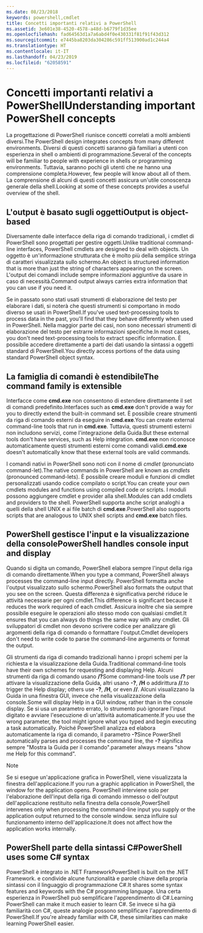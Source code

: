 ```yaml
---
ms.date: 08/23/2018
keywords: powershell,cmdlet
title: Concetti importanti relativi a PowerShell
ms.assetid: 3e601e38-4520-4578-a48d-b6779f1d35ee
ms.openlocfilehash: fad64563d1a7a6abd4f0e430331f81f91f43d312
ms.sourcegitcommit: e7445ba8203da304286c591ff513900ad1c244a4
ms.translationtype: HT
ms.contentlocale: it-IT
ms.lasthandoff: 04/23/2019
ms.locfileid: "62058591"
---
```

# <a name="understanding-important-powershell-concepts"></a><span data-ttu-id="1dd5c-103">Concetti importanti relativi a PowerShell</span><span class="sxs-lookup"><span data-stu-id="1dd5c-103">Understanding important PowerShell concepts</span></span>

<span data-ttu-id="1dd5c-104">La progettazione di PowerShell riunisce concetti correlati a molti ambienti diversi.</span><span class="sxs-lookup"><span data-stu-id="1dd5c-104">The PowerShell design integrates concepts from many different environments.</span></span> <span data-ttu-id="1dd5c-105">Diversi di questi concetti saranno già familiari a utenti con esperienza in shell o ambienti di programmazione.</span><span class="sxs-lookup"><span data-stu-id="1dd5c-105">Several of the concepts will be familiar to people with experience in shells or programming environments.</span></span> <span data-ttu-id="1dd5c-106">Tuttavia, saranno pochi gli utenti che ne hanno una comprensione completa.</span><span class="sxs-lookup"><span data-stu-id="1dd5c-106">However, few people will know about all of them.</span></span> <span data-ttu-id="1dd5c-107">La comprensione di alcuni di questi concetti assicura un'utile conoscenza generale della shell.</span><span class="sxs-lookup"><span data-stu-id="1dd5c-107">Looking at some of these concepts provides a useful overview of the shell.</span></span>

## <a name="output-is-object-based"></a><span data-ttu-id="1dd5c-108">L'output è basato sugli oggetti</span><span class="sxs-lookup"><span data-stu-id="1dd5c-108">Output is object-based</span></span>

<span data-ttu-id="1dd5c-109">Diversamente dalle interfacce della riga di comando tradizionali, i cmdlet di PowerShell sono progettati per gestire oggetti.</span><span class="sxs-lookup"><span data-stu-id="1dd5c-109">Unlike traditional command-line interfaces, PowerShell cmdlets are designed to deal with objects.</span></span>
<span data-ttu-id="1dd5c-110">Un oggetto è un'informazione strutturata che è molto più della semplice stringa di caratteri visualizzata sullo schermo.</span><span class="sxs-lookup"><span data-stu-id="1dd5c-110">An object is structured information that is more than just the string of characters appearing on the screen.</span></span> <span data-ttu-id="1dd5c-111">L'output dei comandi include sempre informazioni aggiuntive da usare in caso di necessità.</span><span class="sxs-lookup"><span data-stu-id="1dd5c-111">Command output always carries extra information that you can use if you need it.</span></span>

<span data-ttu-id="1dd5c-112">Se in passato sono stati usati strumenti di elaborazione del testo per elaborare i dati, si noterà che questi strumenti si comportano in modo diverso se usati in PowerShell.</span><span class="sxs-lookup"><span data-stu-id="1dd5c-112">If you've used text-processing tools to process data in the past, you'll find that they behave differently when used in PowerShell.</span></span> <span data-ttu-id="1dd5c-113">Nella maggior parte dei casi, non sono necessari strumenti di elaborazione del testo per estrarre informazioni specifiche.</span><span class="sxs-lookup"><span data-stu-id="1dd5c-113">In most cases, you don't need text-processing tools to extract specific information.</span></span> <span data-ttu-id="1dd5c-114">È possibile accedere direttamente a parti dei dati usando la sintassi a oggetti standard di PowerShell.</span><span class="sxs-lookup"><span data-stu-id="1dd5c-114">You directly access portions of the data using standard PowerShell object syntax.</span></span>

## <a name="the-command-family-is-extensible"></a><span data-ttu-id="1dd5c-115">La famiglia di comandi è estendibile</span><span class="sxs-lookup"><span data-stu-id="1dd5c-115">The command family is extensible</span></span>

<span data-ttu-id="1dd5c-116">Interfacce come **cmd.exe** non consentono di estendere direttamente il set di comandi predefinito.</span><span class="sxs-lookup"><span data-stu-id="1dd5c-116">Interfaces such as **cmd.exe** don't provide a way for you to directly extend the built-in command set.</span></span> <span data-ttu-id="1dd5c-117">È possibile creare strumenti da riga di comando esterni da eseguire in **cmd.exe**.</span><span class="sxs-lookup"><span data-stu-id="1dd5c-117">You can create external command-line tools that run in **cmd.exe**.</span></span> <span data-ttu-id="1dd5c-118">Tuttavia, questi strumenti esterni non includono servizi, come l'integrazione della Guida.</span><span class="sxs-lookup"><span data-stu-id="1dd5c-118">But these external tools don't have services, such as Help integration.</span></span> <span data-ttu-id="1dd5c-119">**cmd.exe** non riconosce automaticamente questi strumenti esterni come comandi validi.</span><span class="sxs-lookup"><span data-stu-id="1dd5c-119">**cmd.exe** doesn't automatically know that these external tools are valid commands.</span></span>

<span data-ttu-id="1dd5c-120">I comandi nativi in PowerShell sono noti con il nome di *cmdlet* (pronunciato command-let).</span><span class="sxs-lookup"><span data-stu-id="1dd5c-120">The native commands in PowerShell are known as *cmdlets* (pronounced command-lets).</span></span> <span data-ttu-id="1dd5c-121">È possibile creare moduli e funzioni di cmdlet personalizzati usando codice compilato o script.</span><span class="sxs-lookup"><span data-stu-id="1dd5c-121">You can create your own cmdlets modules and functions using compiled code or scripts.</span></span> <span data-ttu-id="1dd5c-122">I moduli possono aggiungere cmdlet e provider alla shell.</span><span class="sxs-lookup"><span data-stu-id="1dd5c-122">Modules can add cmdlets and providers to the shell.</span></span> <span data-ttu-id="1dd5c-123">PowerShell supporta anche script analoghi a quelli della shell UNIX e ai file batch di **cmd.exe**.</span><span class="sxs-lookup"><span data-stu-id="1dd5c-123">PowerShell also supports scripts that are analogous to UNIX shell scripts and **cmd.exe** batch files.</span></span>

## <a name="powershell-handles-console-input-and-display"></a><span data-ttu-id="1dd5c-124">PowerShell gestisce l'input e la visualizzazione della console</span><span class="sxs-lookup"><span data-stu-id="1dd5c-124">PowerShell handles console input and display</span></span>

<span data-ttu-id="1dd5c-125">Quando si digita un comando, PowerShell elabora sempre l'input della riga di comando direttamente.</span><span class="sxs-lookup"><span data-stu-id="1dd5c-125">When you type a command, PowerShell always processes the command-line input directly.</span></span> <span data-ttu-id="1dd5c-126">PowerShell formatta anche l'output visualizzato sullo schermo.</span><span class="sxs-lookup"><span data-stu-id="1dd5c-126">PowerShell also formats the output that you see on the screen.</span></span> <span data-ttu-id="1dd5c-127">Questa differenza è significativa perché riduce le attività necessarie per ogni cmdlet.</span><span class="sxs-lookup"><span data-stu-id="1dd5c-127">This difference is significant because it reduces the work required of each cmdlet.</span></span> <span data-ttu-id="1dd5c-128">Assicura inoltre che sia sempre possibile eseguire le operazioni allo stesso modo con qualsiasi cmdlet.</span><span class="sxs-lookup"><span data-stu-id="1dd5c-128">It ensures that you can always do things the same way with any cmdlet.</span></span> <span data-ttu-id="1dd5c-129">Gli sviluppatori di cmdlet non devono scrivere codice per analizzare gli argomenti della riga di comando o formattare l'output.</span><span class="sxs-lookup"><span data-stu-id="1dd5c-129">Cmdlet developers don't need to write code to parse the command-line arguments or format the output.</span></span>

<span data-ttu-id="1dd5c-130">Gli strumenti da riga di comando tradizionali hanno i propri schemi per la richiesta e la visualizzazione della Guida.</span><span class="sxs-lookup"><span data-stu-id="1dd5c-130">Traditional command-line tools have their own schemes for requesting and displaying Help.</span></span> <span data-ttu-id="1dd5c-131">Alcuni strumenti da riga di comando usano **/?**</span><span class="sxs-lookup"><span data-stu-id="1dd5c-131">Some command-line tools use **/?**</span></span> <span data-ttu-id="1dd5c-132">per attivare la visualizzazione della Guida, altri usano **-?**, **/H** o addirittura **//**.</span><span class="sxs-lookup"><span data-stu-id="1dd5c-132">to trigger the Help display; others use **-?**, **/H**, or even **//**.</span></span> <span data-ttu-id="1dd5c-133">Alcuni visualizzano la Guida in una finestra GUI, invece che nella visualizzazione della console.</span><span class="sxs-lookup"><span data-stu-id="1dd5c-133">Some will display Help in a GUI window, rather than in the console display.</span></span> <span data-ttu-id="1dd5c-134">Se si usa un parametro errato, lo strumento può ignorare l'input digitato e avviare l'esecuzione di un'attività automaticamente.</span><span class="sxs-lookup"><span data-stu-id="1dd5c-134">If you use the wrong parameter, the tool might ignore what you typed and begin executing a task automatically.</span></span>
<span data-ttu-id="1dd5c-135">Poiché PowerShell analizza ed elabora automaticamente la riga di comando, il parametro **-?**</span><span class="sxs-lookup"><span data-stu-id="1dd5c-135">Since PowerShell automatically parses and processes the command line, the **-?**</span></span> <span data-ttu-id="1dd5c-136">significa sempre "Mostra la Guida per il comando".</span><span class="sxs-lookup"><span data-stu-id="1dd5c-136">parameter always means "show me Help for this command".</span></span>

> [!NOTE]
> <span data-ttu-id="1dd5c-137">Se si esegue un'applicazione grafica in PowerShell, viene visualizzata la finestra dell'applicazione.</span><span class="sxs-lookup"><span data-stu-id="1dd5c-137">If you run a graphic application in PowerShell, the window for the application opens.</span></span>
> <span data-ttu-id="1dd5c-138">PowerShell interviene solo per l'elaborazione dell'input della riga di comando immesso o dell'output dell'applicazione restituito nella finestra della console,</span><span class="sxs-lookup"><span data-stu-id="1dd5c-138">PowerShell intervenes only when processing the command-line input you supply or the application output returned to the console window.</span></span> <span data-ttu-id="1dd5c-139">senza influire sul funzionamento interno dell'applicazione.</span><span class="sxs-lookup"><span data-stu-id="1dd5c-139">It does not affect how the application works internally.</span></span>

## <a name="powershell-uses-some-c-syntax"></a><span data-ttu-id="1dd5c-140">PowerShell parte della sintassi C#</span><span class="sxs-lookup"><span data-stu-id="1dd5c-140">PowerShell uses some C# syntax</span></span>

<span data-ttu-id="1dd5c-141">PowerShell è integrato in .NET Framework</span><span class="sxs-lookup"><span data-stu-id="1dd5c-141">PowerShell is built on the .NET Framework.</span></span> <span data-ttu-id="1dd5c-142">e condivide alcune funzionalità e parole chiave della propria sintassi con il linguaggio di programmazione C#.</span><span class="sxs-lookup"><span data-stu-id="1dd5c-142">It shares some syntax features and keywords with the C# programming language.</span></span> <span data-ttu-id="1dd5c-143">Una certa esperienza in PowerShell può semplificare l'apprendimento di C#.</span><span class="sxs-lookup"><span data-stu-id="1dd5c-143">Learning PowerShell can make it much easier to learn C#.</span></span> <span data-ttu-id="1dd5c-144">Se invece si ha già familiarità con C#, queste analogie possono semplificare l'apprendimento di PowerShell.</span><span class="sxs-lookup"><span data-stu-id="1dd5c-144">If you're already familiar with C#, these similarities can make learning PowerShell easier.</span></span>
